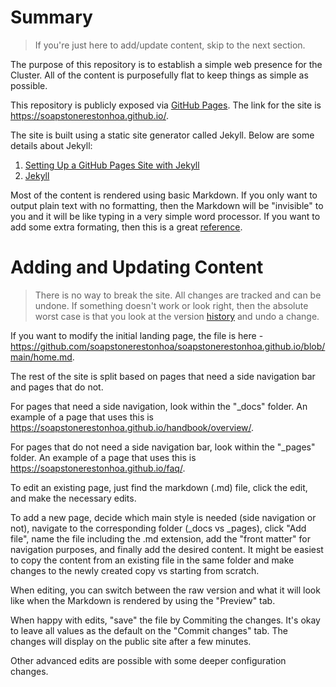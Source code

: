 # Summary

> If you're just here to add/update content, skip to the next section.

The purpose of this repository is to establish a simple web presence for the Cluster.  All of the content is purposefully flat to keep things as simple as possible.

This repository is publicly exposed via [GitHub Pages](https://pages.github.com/).  The link for the site is https://soapstonerestonhoa.github.io/.

The site is built using a static site generator called Jekyll.  Below are some details about Jekyll:

1. [Setting Up a GitHub Pages Site with Jekyll](https://docs.github.com/en/pages/setting-up-a-github-pages-site-with-jekyll)
2. [Jekyll](https://jekyllrb.com/)

Most of the content is rendered using basic Markdown.  If you only want to output plain text with no formatting, then the Markdown will be "invisible" to you and it will be like typing in a very simple word processor. If you want to add some extra formating, then this is a great [reference](https://www.markdownguide.org/basic-syntax/).

# Adding and Updating Content

> There is no way to break the site.  All changes are tracked and can be undone.  If something doesn't work or look right, then the absolute worst case is that you look at the version [history](https://docs.github.com/en/desktop/contributing-and-collaborating-using-github-desktop/making-changes-in-a-branch/viewing-the-branch-history) and undo a change.

If you want to modify the initial landing page, the file is here - https://github.com/soapstonerestonhoa/soapstonerestonhoa.github.io/blob/main/home.md.

The rest of the site is split based on pages that need a side navigation bar and pages that do not.

For pages that need a side navigation, look within the "_docs" folder.  An example of a page that uses this is https://soapstonerestonhoa.github.io/handbook/overview/.

For pages that do not need a side navigation bar, look within the "_pages" folder.  An example of a page that uses this is https://soapstonerestonhoa.github.io/faq/.

To edit an existing page, just find the markdown (.md) file, click the edit, and make the necessary edits.

To add a new page, decide which main style is needed (side navigation or not), navigate to the corresponding folder (_docs vs _pages), click "Add file", name the file including the .md extension, add the "front matter" for navigation purposes, and finally add the desired content.  It might be easiest to copy the content from an existing file in the same folder and make changes to the newly created copy vs starting from scratch.

When editing, you can switch between the raw version and what it will look like when the Markdown is rendered by using the "Preview" tab.  

When happy with edits, "save" the file by Commiting the changes.  It's okay to leave all values as the default on the "Commit changes" tab.  The changes will display on the public site after a few minutes.

Other advanced edits are possible with some deeper configuration changes.
